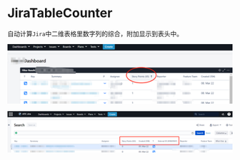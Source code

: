 # JiraTableCounter

自动计算`Jira`中二维表格里数字列的综合，附加显示到表头中。

![预览1](./preview1.png)

![预览2](./preview2.png)
